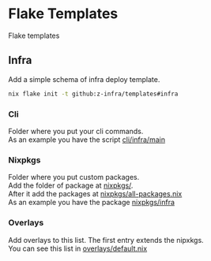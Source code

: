 # Flake Templates

Flake templates 

## Infra
Add a simple schema of infra deploy template.
```bash
nix flake init -t github:z-infra/templates#infra
```
### Cli
Folder where you put your cli commands.  
As an example you have the script [cli/infra/main](infra/cli/infra/main)  

### Nixpkgs
Folder where you put custom packages.  
Add the folder of package at [nixpkgs/](infra/nixpkgs/).  
After it add the packages at [nixpkgs/all-packages.nix](infra/nixpkgs/all-packages.nix)  
As an example you have the package [nixpkgs/infra](infra/nixpkgs/infra)  

### Overlays
Add overlays to this list. The first entry extends the nipxkgs.  
You can see this list in [overlays/default.nix](infra/overlays/default.nix)  

